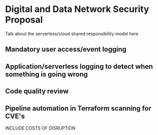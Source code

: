 # Digital and Data Network Security Proposal <!-- 1200 words -->

Talk about the serverless/cloud shared responsibility model here

## Mandatory user access/event logging

## Application/serverless logging to detect when something is going wrong

## Code quality review

## Pipeline automation in Terraform scanning for CVE's

INCLUDE COSTS OF DISRUPTION


<!-- 
* Based on your analysis, propose strategic enhancements to address identified vulnerabilities

* Research, evaluate and propose new security technologies such as advanced threat detection systems and robust encryption methods to effectively bridge current security gaps.

* Discuss scalability, reliability and security of the overall network architecture enhancements, justifying your proposal

* Explain how you would communicate proposal details to technical and non-technical stakeholders to gain buy in.

-->

<!-- MARKING RUBRIC

DESIGN A SIMPLE DIGITAL AND/OR DATA NETWORK
* Develop a well thought out digital and/or data network design based on industry standards and regulations
* INCLUDE concise explanations of the design principals and considerations for...
  * building a secure digital and/or data network with additional insights and examples

THIS APPLIES TO CURRENT_STATE_EVALUATION also

-->